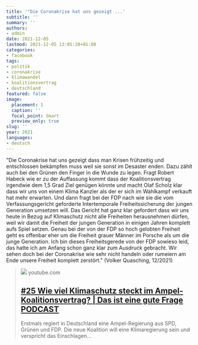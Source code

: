 ```yaml
---
title: '"Die Coronakrise hat uns gezeigt ...'
subtitle: ''
summary: ''
authors:
- admin
date: 2021-12-05
lastmod: 2021-12-05 13:05:28+01:00
categories:
- facebook
tags:
- politik
- coronakrise
- klimawandel
- koalitionsvertrag
- deutschland
featured: false
image:
  placement: 1
  caption: ''
  focal_point: Smart
  preview_only: true
slug: ''
year: 2021
languages:
- deutsch
---
```


"Die Coronakrise hat uns gezeigt dass man Krisen frühzeitig und entschlossen bekämpfen muss weil sie sonst im Desaster enden. Dazu zählt auch bei den Grünen den Finger in die Wunde zu legen. Fragt Robert Habeck wie er zu der Auffassung kommt dass der Koalitionsvertrag irgendwie dem 1,5 Grad Ziel genügen könnte und macht Olaf Scholz klar dass wir uns von einem Klima Kanzler als der er sich im Wahlkampf verkauft hat mehr erwarten. Und dann fragt bei der FDP nach wie sie die vom Verfassungsgericht geforderte Intertemporale Freiheitssicherung der jungen Generation umsetzen will. Das Gericht hat ganz klar gefordert dass wir uns heute in Bezug auf Klimaschutz nicht alle Freiheiten herausnehmen dürfen, weil wir damit die Freiheit der jungen Generation in einigen Jahren komplett aufs Spiel setzen. Genau bei der von der FDP so hoch gelobten Freiheit geht es offenbar eher um die Freiheit grauer Männer im Porsche als um die junge Generation. Ich bin dieses Freiheitsgerede von der FDP sowieso leid, das hatte ich am Anfang schon ganz klar zum Ausdruck gebracht. Wir sehen doch bei der Coronakrise wie sehr nicht handeln oder rumeiern am Ende unsere Freiheit komplett zerstört." (Volker Quasching, 12/2021)
> [![](https://i.ytimg.com/vi/cu0tf7eGPF8/maxresdefault.jpg)](https://www.youtube.com/watch?v=cu0tf7eGPF8)
> youtube.com
> ## [#25 Wie viel Klimaschutz steckt im Ampel-Koalitionsvertrag? | Das ist eine gute Frage PODCAST](https://www.youtube.com/watch?v=cu0tf7eGPF8)
>
>Erstmals regiert in Deutschland eine Ampel-Regierung aus SPD, Grünen und FDP. Die neue Koalition will eine Klimaregierung sein und verspricht das Einschlagen...